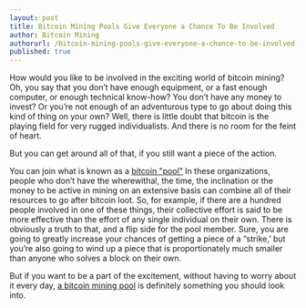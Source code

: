 ```yaml
---
layout: post
title: Bitcoin Mining Pools Give Everyone a Chance To Be Involved
author: Bitcoin Mining
authorurl: /bitcoin-mining-pools-give-everyone-a-chance-to-be-involved-12
published: true
---
```


How would you like to be involved in the exciting world of bitcoin mining? Oh, you say that you don’t have enough equipment, or a fast enough computer, or enough technical know-how? You don’t have any money to invest? Or you’re not enough of an adventurous type to go about doing this kind of thing on your own? Well, there is little doubt that bitcoin is the playing field for very rugged individualists. And there is no room for the feint of heart.

But you can get around all of that, if you still want a piece of the action.

You can join what is known as a [bitcoin "pool"](/bitcoin-mining-pools/) In these organizations, people who don’t have the wherewithal, the time, the inclination or the money to be active in mining on an extensive basis can combine all of their resources to go after bitcoin loot. So, for example, if there are a hundred people involved in one of these things, their collective effort is said to be more effective than the effort of any single individual on their own. There is obviously a truth to that, and a flip side for the pool member. Sure, you are going to greatly increase your chances of getting a piece of a “strike,’ but you’re also going to wind up a piece that is proportionately much smaller than anyone who solves a block on their own.

But if you want to be a part of the excitement, without having to worry about it every day, [a bitcoin mining pool](/bitcoin-mining-pools/) is definitely something you should look into.

